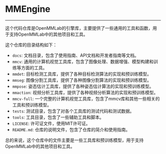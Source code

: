 # MMEngine

---

这个代码仓库是OpenMMLab的引擎库，主要提供了一些通用的工具和函数，用于支持OpenMMLab中的其他项目和工具。

这个仓库的目录结构如下：

- `docs`: 文档目录，包含了使用指南、API文档和开发者指南等文档。
- `mmcv`: 通用的计算机视觉工具库，包含了图像处理、数据增强、模型构建和训练等方面的工具。
- `mmdet`: 目标检测工具库，提供了各种目标检测算法的实现和预训练模型。
- `mmseg`: 图像分割工具库，提供了各种图像分割算法的实现和预训练模型。
- `mmpose`: 姿态估计工具库，提供了各种姿态估计算法的实现和预训练模型。
- `mmaction`: 视频分析工具库，提供了各种视频分析算法的实现和预训练模型。
- `mmcv-full`: 一个完整的计算机视觉工具库，包含了mmcv库和其他一些相关的工具和预训练模型。
- `tests`: 测试目录，包含了对各个工具库的测试代码和测试数据。
- `tools`: 工具目录，包含了一些辅助工具和脚本。
- `LICENSE`: 许可证文件，使用MIT许可证。
- `README.md`: 仓库的说明文件，包含了仓库的简介和使用指南。

总的来说，这个仓库中的文件主要是一些工具库和预训练模型，用于支持OpenMMLab中的其他项目和工具。